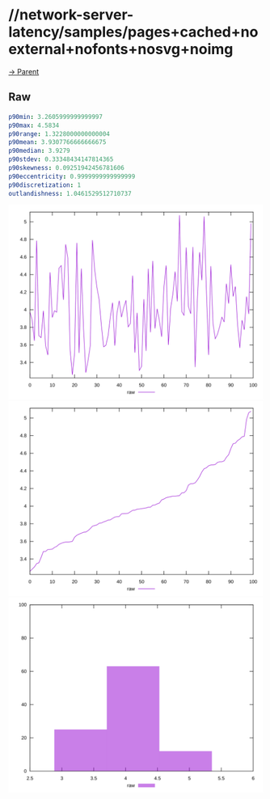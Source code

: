 
# //network-server-latency/samples/pages+cached+noexternal+nofonts+nosvg+noimg

[→ Parent](../..)


## Raw


```yaml
p90min: 3.2605999999999997
p90max: 4.5834
p90range: 1.3228000000000004
p90mean: 3.9307766666666675
p90median: 3.9279
p90stdev: 0.33348434147814365
p90skewness: 0.09251942456781606
p90eccentricity: 0.9999999999999999
p90discretization: 1
outlandishness: 1.0461529512710737

```

![PLOT: raw-values](./raw/values.svg)![PLOT: raw-sorted](./raw/sorted.svg)![PLOT: raw-histogram](./raw/histogram.svg)